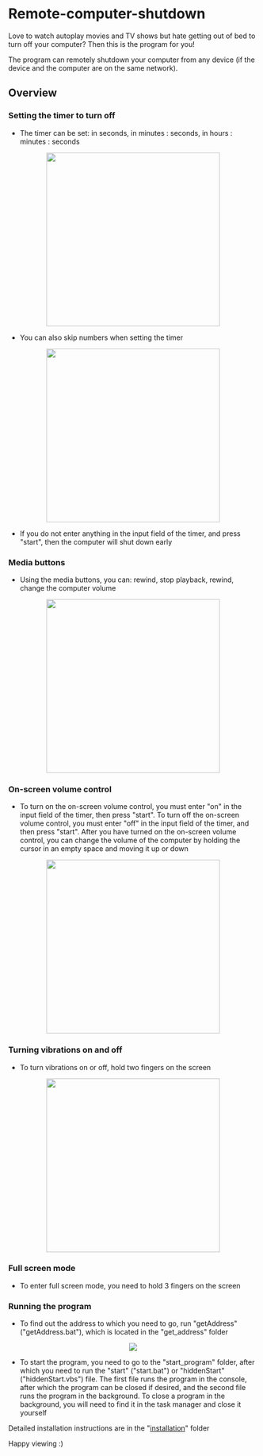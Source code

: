 # Remote-computer-shutdown

Love to watch autoplay movies and TV shows but hate getting out of bed to turn off your computer? Then this is the program for you!

The program can remotely shutdown your computer from any device (if the device and the computer are on the same network).

## Overview

### Setting the timer to turn off

- The timer can be set: in seconds, in minutes : seconds, in hours : minutes : seconds

<p align="center">
<img src="src\form\img\readme\set-timer.gif" width="350" />
</p>

- You can also skip numbers when setting the timer

<p align="center">
<img src="src\form\img\readme\set-timer-with-skip.gif" width="350" />
</p>

- If you do not enter anything in the input field of the timer, and press "start", then the computer will shut down early

### Media buttons

- Using the media buttons, you can: rewind, stop playback, rewind, change the computer volume

<p align="center">
<img src="src\form\img\readme\media.gif" width="350" />
</p>

### On-screen volume control

- To turn on the on-screen volume control, you must enter "on" in the input field of the timer, then press "start". To turn off the on-screen volume control, you must enter "off" in the input field of the timer, and then press "start".
After you have turned on the on-screen volume control, you can change the volume of the computer by holding the cursor in an empty space and moving it up or down

<p align="center">
<img src="src\form\img\readme\display-volume.gif" width="350" />
</p>

### Turning vibrations on and off

- To turn vibrations on or off, hold two fingers on the screen

<p align="center">
<img src="src\form\img\readme\set-vibration.gif" width="350" />
</p>

### Full screen mode

- To enter full screen mode, you need to hold 3 fingers on the screen

### Running the program

- To find out the address to which you need to go, run "getAddress" ("getAddress.bat"), which is located in the "get_address" folder

<p align="center">
<img src="src\form\img\readme\get-address.png" />
</p>

- To start the program, you need to go to the "start_program" folder, after which you need to run the "start" ("start.bat") or "hiddenStart" ("hiddenStart.vbs") file. The first file runs the program in the console, after which the program can be closed if desired, and the second file runs the program in the background. To close a program in the background, you will need to find it in the task manager and close it yourself

Detailed installation instructions are in the "<a href="installation">installation</a>" folder

Happy viewing :)